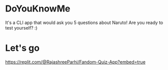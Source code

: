 # DoYouKnowMe

It's a CLI app that would ask you 5 questions about Naruto! Are you ready to test yourself? :)


# Let's go
https://replit.com/@RajashreeParhi/Fandom-Quiz-App?embed=true